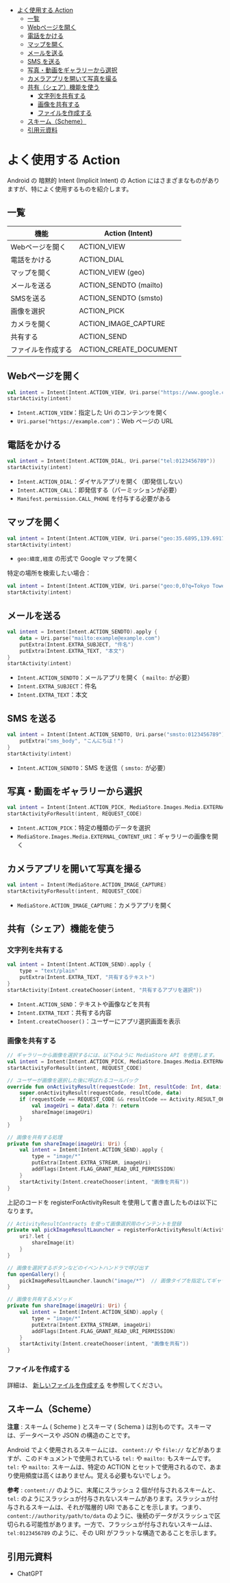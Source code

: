 - [よく使用する Action](#よく使用する-action)
  - [一覧](#一覧)
  - [Webページを開く](#webページを開く)
  - [電話をかける](#電話をかける)
  - [マップを開く](#マップを開く)
  - [メールを送る](#メールを送る)
  - [SMS を送る](#sms-を送る)
  - [写真・動画をギャラリーから選択](#写真動画をギャラリーから選択)
  - [カメラアプリを開いて写真を撮る](#カメラアプリを開いて写真を撮る)
  - [共有（シェア）機能を使う](#共有シェア機能を使う)
    - [文字列を共有する](#文字列を共有する)
    - [画像を共有する](#画像を共有する)
    - [ファイルを作成する](#ファイルを作成する)
  - [スキーム（Scheme）](#スキームscheme)
  - [引用元資料](#引用元資料)


# よく使用する Action

Android の 暗黙的 Intent (Implicit Intent) の Action にはさまざまなものがありますが、特によく使用するものを紹介します。


## 一覧

| 機能               | Action (Intent)        |
| ------------------ | ---------------------- |
| Webページを開く    | ACTION_VIEW            |
| 電話をかける       | ACTION_DIAL            |
| マップを開く       | ACTION_VIEW (geo)      |
| メールを送る       | ACTION_SENDTO (mailto) |
| SMSを送る          | ACTION_SENDTO (smsto)  |
| 画像を選択         | ACTION_PICK            |
| カメラを開く       | ACTION_IMAGE_CAPTURE   |
| 共有する           | ACTION_SEND            |
| ファイルを作成する | ACTION_CREATE_DOCUMENT |


## Webページを開く

```kotlin
val intent = Intent(Intent.ACTION_VIEW, Uri.parse("https://www.google.com"))
startActivity(intent)
```

- `Intent.ACTION_VIEW`：指定した Uri のコンテンツを開く
- `Uri.parse("https://example.com")`：Web ページの URL


## 電話をかける

```kotlin
val intent = Intent(Intent.ACTION_DIAL, Uri.parse("tel:0123456789"))
startActivity(intent)
```

- `Intent.ACTION_DIAL`：ダイヤルアプリを開く（即発信しない）
- `Intent.ACTION_CALL`：即発信する（パーミッションが必要）
- `Manifest.permission.CALL_PHONE` を付与する必要がある


## マップを開く

```kotlin
val intent = Intent(Intent.ACTION_VIEW, Uri.parse("geo:35.6895,139.6917"))
startActivity(intent)
```

- `geo:緯度,経度` の形式で Google マップを開く

特定の場所を検索したい場合：

```kotlin
val intent = Intent(Intent.ACTION_VIEW, Uri.parse("geo:0,0?q=Tokyo Tower"))
startActivity(intent)
```


## メールを送る

```kotlin
val intent = Intent(Intent.ACTION_SENDTO).apply {
    data = Uri.parse("mailto:example@example.com")
    putExtra(Intent.EXTRA_SUBJECT, "件名")
    putExtra(Intent.EXTRA_TEXT, "本文")
}
startActivity(intent)
```

- `Intent.ACTION_SENDTO`：メールアプリを開く（ `mailto:` が必要）
- `Intent.EXTRA_SUBJECT`：件名
- `Intent.EXTRA_TEXT`：本文


## SMS を送る

```kotlin
val intent = Intent(Intent.ACTION_SENDTO, Uri.parse("smsto:0123456789")).apply {
    putExtra("sms_body", "こんにちは！")
}
startActivity(intent)
```

- `Intent.ACTION_SENDTO`：SMS を送信（ `smsto:` が必要）


## 写真・動画をギャラリーから選択

```kotlin
val intent = Intent(Intent.ACTION_PICK, MediaStore.Images.Media.EXTERNAL_CONTENT_URI)
startActivityForResult(intent, REQUEST_CODE)
```

- `Intent.ACTION_PICK`：特定の種類のデータを選択
- `MediaStore.Images.Media.EXTERNAL_CONTENT_URI`：ギャラリーの画像を開く


## カメラアプリを開いて写真を撮る

```kotlin
val intent = Intent(MediaStore.ACTION_IMAGE_CAPTURE)
startActivityForResult(intent, REQUEST_CODE)
```

- `MediaStore.ACTION_IMAGE_CAPTURE`：カメラアプリを開く


## 共有（シェア）機能を使う

### 文字列を共有する

```kotlin
val intent = Intent(Intent.ACTION_SEND).apply {
    type = "text/plain"
    putExtra(Intent.EXTRA_TEXT, "共有するテキスト")
}
startActivity(Intent.createChooser(intent, "共有するアプリを選択"))
```

- `Intent.ACTION_SEND`：テキストや画像などを共有
- `Intent.EXTRA_TEXT`：共有する内容
- `Intent.createChooser()`：ユーザーにアプリ選択画面を表示


### 画像を共有する

```kotlin
// ギャラリーから画像を選択するには、以下のように MediaStore API を使用します。
val intent = Intent(Intent.ACTION_PICK, MediaStore.Images.Media.EXTERNAL_CONTENT_URI)
startActivityForResult(intent, REQUEST_CODE)

// ユーザーが画像を選択した後に呼ばれるコールバック
override fun onActivityResult(requestCode: Int, resultCode: Int, data: Intent?) {
    super.onActivityResult(requestCode, resultCode, data)
    if (requestCode == REQUEST_CODE && resultCode == Activity.RESULT_OK) {
        val imageUri = data?.data ?: return
        shareImage(imageUri)
    }
}

// 画像を共有する処理
private fun shareImage(imageUri: Uri) {
    val intent = Intent(Intent.ACTION_SEND).apply {
        type = "image/*"
        putExtra(Intent.EXTRA_STREAM, imageUri)
        addFlags(Intent.FLAG_GRANT_READ_URI_PERMISSION)
    }
    startActivity(Intent.createChooser(intent, "画像を共有"))
}
```

上記のコードを registerForActivityResult を使用して書き直したものは以下になります。

```kotlin
// ActivityResultContracts を使って画像選択用のインテントを登録
private val pickImageResultLauncher = registerForActivityResult(ActivityResultContracts.GetContent()) { uri: Uri? ->
    uri?.let {
        shareImage(it)
    }
}

// 画像を選択するボタンなどのイベントハンドラで呼び出す
fun openGallery() {
    pickImageResultLauncher.launch("image/*")  // 画像タイプを指定してギャラリーを開く
}

// 画像を共有するメソッド
private fun shareImage(imageUri: Uri) {
    val intent = Intent(Intent.ACTION_SEND).apply {
        type = "image/*"
        putExtra(Intent.EXTRA_STREAM, imageUri)
        addFlags(Intent.FLAG_GRANT_READ_URI_PERMISSION)
    }
    startActivity(Intent.createChooser(intent, "画像を共有"))
}
```


### ファイルを作成する

詳細は、 [新しいファイルを作成する](../Android%20Developers/開発/ガイド/6.主要分野/7.アプリデータとファイル/4.共有ストレージに保存する/4.ドキュメントおよび他のファイル.md/#新しいファイルを作成する) を参照してください。 


## スキーム（Scheme）

**注意** : スキーム ( Scheme ) とスキーマ ( Schema ) は別ものです。スキーマは、データベースや JSON の構造のことです。

Android でよく使用されるスキームには、 `content://` や `file://` などがありますが、このドキュメントで使用されている `tel:` や `mailto:` もスキームです。 `tel:` や `mailto:` スキームは、特定の ACTION とセットで使用されるので、あまり使用頻度は高くはありません。覚える必要もないでしょう。

**参考** : `content://` のように、末尾にスラッシュ 2 個が付与されるスキームと、 `tel:` のようにスラッシュが付与されないスキームがあります。スラッシュが付与されるスキームは、それが階層的 URI であることを示します。つまり、 `content://authority/path/to/data` のように、後続のデータがスラッシュで区切られる可能性があります。一方で、フラッシュが付与されないスキームは、 `tel:0123456789` のように、その URI がフラットな構造であることを示します。


## 引用元資料

- ChatGPT



